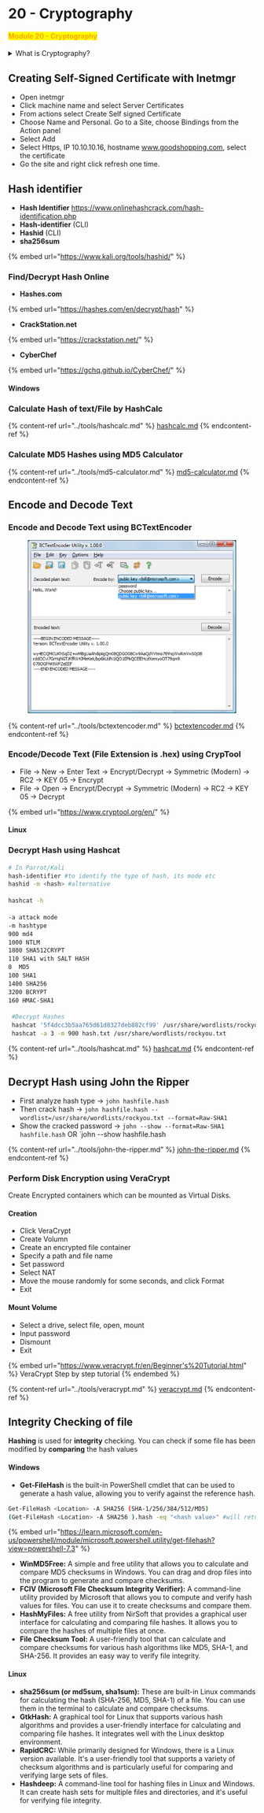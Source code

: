 # 20 - Cryptography

#### <mark style="color:orange;">**Module 20 - Cryptography**</mark>

<details>

<summary>What is Cryptography?</summary>

**Cryptography** is the science and practice of securing communication and information by encoding it in a way that only authorized parties can access and understand. It involves the use of mathematical algorithms to transform plaintext (unencrypted information) into ciphertext (encrypted information) and vice versa. Cryptography plays a crucial role in ensuring the confidentiality, integrity, authenticity, and non-repudiation of data in various applications, including communication, data storage, and digital transactions.

Here are some key concepts and components of cryptography:

1. **Encryption**: Encryption is the process of converting plaintext into ciphertext using a specific algorithm and a secret key. The encrypted data can only be deciphered (decrypted) by someone who possesses the corresponding decryption key.
2. **Decryption**: Decryption is the reverse process of encryption, where ciphertext is transformed back into plaintext using the decryption key. Only authorized parties with the correct key can perform this operation.
3. **Key**: A key is a secret or unique piece of information used to control the encryption and decryption processes. The strength of a cryptographic system often depends on the security of the key.
4. **Symmetric Cryptography**: In symmetric-key cryptography, the same key is used for both encryption and decryption. Both the sender and the receiver must have access to this shared key.
5. **Asymmetric Cryptography**: Asymmetric-key cryptography, also known as public-key cryptography, uses a pair of keys: a public key for encryption and a private key for decryption. Anyone can use the public key to encrypt data, but only the holder of the private key can decrypt it.
6. **Cryptographic Algorithms**: These are mathematical procedures and formulas used to perform encryption and decryption. Examples include Advanced Encryption Standard (AES), RSA, and Elliptic Curve Cryptography (ECC).
7. **Hash Functions**: Cryptographic hash functions take an input (message or data) and produce a fixed-size output called a hash value or digest. Hash functions are used for data integrity and digital signatures.
8. **Digital Signatures**: Digital signatures use asymmetric cryptography to verify the authenticity and integrity of digital messages or documents. They provide a means of confirming that a message was sent by a specific person or entity.
9. **Cryptanalysis**: Cryptanalysis is the science of studying and attempting to break cryptographic systems. It involves analyzing encrypted data to discover weaknesses and vulnerabilities in cryptographic algorithms.

</details>

## Creating Self-Signed Certificate with Inetmgr

* Open inetmgr
* Click machine name and select Server Certificates
* From actions select Create Self signed Certificate
* Choose Name and Personal. Go to a Site, choose Bindings from the Action panel
* Select Add
* Select Https, IP 10.10.10.16, hostname www.goodshopping.com, select the certificate
* Go the site and right click refresh one time.

## Hash identifier

* **Hash Identifier** https://www.onlinehashcrack.com/hash-identification.php
* **Hash-identifier** (CLI)
* **Hashid** (CLI)
* **sha256sum**

{% embed url="https://www.kali.org/tools/hashid/" %}

### Find/Decrypt Hash Online

* **Hashes.com**

{% embed url="https://hashes.com/en/decrypt/hash" %}

* **CrackStation.net**

{% embed url="https://crackstation.net/" %}

* **CyberChef**

{% embed url="https://gchq.github.io/CyberChef/" %}

#### Windows

### Calculate Hash of text/File by HashCalc

{% content-ref url="../tools/hashcalc.md" %}
[hashcalc.md](../tools/hashcalc.md)
{% endcontent-ref %}

### **Calculate MD5 Hashes using MD5 Calculator**

{% content-ref url="../tools/md5-calculator.md" %}
[md5-calculator.md](../tools/md5-calculator.md)
{% endcontent-ref %}

## Encode and Decode Text

### Encode and Decode Text using BCTextEncoder

<div align="left">

<figure><img src="../../.gitbook/assets/image (8).png" alt=""><figcaption></figcaption></figure>

</div>

{% content-ref url="../tools/bctextencoder.md" %}
[bctextencoder.md](../tools/bctextencoder.md)
{% endcontent-ref %}

### Encode/Decode Text (File Extension is .hex) using CrypTool

* File → New → Enter Text → Encrypt/Decrypt → Symmetric (Modern) → RC2 → KEY 05 → Encrypt
* File → Open → Encrypt/Decrypt → Symmetric (Modern) → RC2 → KEY 05 → Decrypt

{% embed url="https://www.cryptool.org/en/" %}

#### Linux

### Decrypt Hash using Hashcat

```bash
# In Parrot/Kali
hash-identifier #to identify the type of hash, its mode etc
hashid -m <hash> #alternative
 
hashcat -h

-a attack mode
-m hashtype
900 md4
1000 NTLM
1800 SHA512CRYPT
110 SHA1 with SALT HASH
0  MD5
100 SHA1
1400 SHA256
3200 BCRYPT
160 HMAC-SHA1
        
 #Decrypt Hashes
 hashcat '5f4dcc3b5aa765d61d8327deb882cf99' /usr/share/wordlists/rockyou.txt
 hashcat -a 3 -m 900 hash.txt /usr/share/wordlists/rockyou.txt
```

{% content-ref url="../tools/hashcat.md" %}
[hashcat.md](../tools/hashcat.md)
{% endcontent-ref %}

## **Decrypt Hash using John the Ripper**

* First analyze hash type -> `john hashfile.hash`
* Then crack hash -> `john hashfile.hash --wordlist=/usr/share/wordlists/rockyou.txt --format=Raw-SHA1`
* Show the cracked password -> `john --show --format=Raw-SHA1 hashfile.hash` OR \`john --show hashfile.hash

{% content-ref url="../tools/john-the-ripper.md" %}
[john-the-ripper.md](../tools/john-the-ripper.md)
{% endcontent-ref %}

### **Perform Disk Encryption using VeraCrypt**

Create Encrypted containers which can be mounted as Virtual Disks.

#### Creation

* Click VeraCrypt
* Create Volumn
* Create an encrypted file container
* Specify a path and file name
* Set password
* Select NAT
* Move the mouse randomly for some seconds, and click Format
* Exit

#### Mount Volume

* Select a drive, select file, open, mount
* Input password
* Dismount
* Exit

{% embed url="https://www.veracrypt.fr/en/Beginner's%20Tutorial.html" %}
VeraCrypt Step by step tutorial
{% endembed %}

{% content-ref url="../tools/veracrypt.md" %}
[veracrypt.md](../tools/veracrypt.md)
{% endcontent-ref %}

## Integrity Checking of file

**Hashing** is used for **integrity** checking. You can check if some file has been modified by **comparing** the hash values

#### Windows

* **Get-FileHash** is the built-in PowerShell cmdlet that can be used to generate a hash value, allowing you to verify against the reference hash.

```bash
Get-FileHash <Location> -A SHA256 (SHA-1/256/384/512/MD5)
(Get-FileHash <Location> -A SHA256 ).hash -eq "<hash value>" #will return true or false
```

{% embed url="https://learn.microsoft.com/en-us/powershell/module/microsoft.powershell.utility/get-filehash?view=powershell-7.3" %}

* **WinMD5Free:** A simple and free utility that allows you to calculate and compare MD5 checksums in Windows. You can drag and drop files into the program to generate and compare checksums.
* **FCIV (Microsoft File Checksum Integrity Verifier):** A command-line utility provided by Microsoft that allows you to compute and verify hash values for files. You can use it to create checksums and compare them.
* **HashMyFiles:** A free utility from NirSoft that provides a graphical user interface for calculating and comparing file hashes. It allows you to compare the hashes of multiple files at once.
* **File Checksum Tool:** A user-friendly tool that can calculate and compare checksums for various hash algorithms like MD5, SHA-1, and SHA-256. It provides an easy way to verify file integrity.

#### Linux

* **sha256sum (or md5sum, sha1sum):** These are built-in Linux commands for calculating the hash (SHA-256, MD5, SHA-1) of a file. You can use them in the terminal to calculate and compare checksums.
* **GtkHash:** A graphical tool for Linux that supports various hash algorithms and provides a user-friendly interface for calculating and comparing file hashes. It integrates well with the Linux desktop environment.
* **RapidCRC:** While primarily designed for Windows, there is a Linux version available. It's a user-friendly tool that supports a variety of checksum algorithms and is particularly useful for comparing and verifying large sets of files.
* **Hashdeep:** A command-line tool for hashing files in Linux and Windows. It can create hash sets for multiple files and directories, and it's useful for verifying file integrity.
